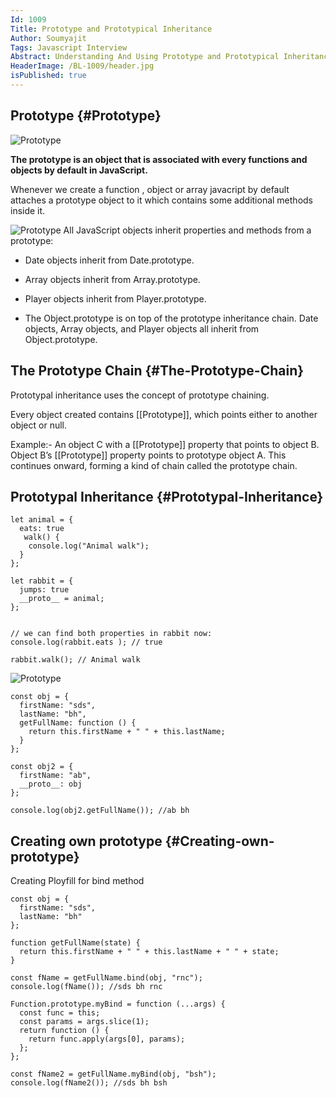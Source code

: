 ```yaml
---
Id: 1009
Title: Prototype and Prototypical Inheritance
Author: Soumyajit
Tags: Javascript Interview
Abstract: Understanding And Using Prototype and Prototypical Inheritance in JavaScript
HeaderImage: /BL-1009/header.jpg
isPublished: true
---
```


## Prototype {#Prototype}

![Prototype](/BL-1009/object-prototype-empty.svg)

**The prototype is an object that is associated with every functions and objects by default in JavaScript.**

Whenever we create a function , object or array javacript by default attaches a prototype object to it which contains some additional methods inside it.

![Prototype](/BL-1009/proto.png)
All JavaScript objects inherit properties and methods from a prototype:

- Date objects inherit from Date.prototype.
- Array objects inherit from Array.prototype.
- Player objects inherit from Player.prototype.

- The Object.prototype is on top of the prototype inheritance chain. Date objects, Array objects, and Player objects all inherit from Object.prototype.

## The Prototype Chain {#The-Prototype-Chain}

Prototypal inheritance uses the concept of prototype chaining.

Every object created contains [[Prototype]], which points either to another object or null.

Example:-
An object C with a [[Prototype]] property that points to object B. Object B’s [[Prototype]] property points to prototype object A. This continues onward, forming a kind of chain called the prototype chain.

## Prototypal Inheritance {#Prototypal-Inheritance}

```
let animal = {
  eats: true
   walk() {
    console.log("Animal walk");
  }
};

let rabbit = {
  jumps: true
  __proto__ = animal;
};


// we can find both properties in rabbit now:
console.log(rabbit.eats ); // true

rabbit.walk(); // Animal walk

```

![Prototype](/BL-1009/rabbit-animal-object.svg)

```
const obj = {
  firstName: "sds",
  lastName: "bh",
  getFullName: function () {
    return this.firstName + " " + this.lastName;
  }
};

const obj2 = {
  firstName: "ab",
  __proto__: obj
};

console.log(obj2.getFullName()); //ab bh
```

## Creating own prototype {#Creating-own-prototype}

Creating Ployfill for bind method

```
const obj = {
  firstName: "sds",
  lastName: "bh"
};

function getFullName(state) {
  return this.firstName + " " + this.lastName + " " + state;
}

const fName = getFullName.bind(obj, "rnc");
console.log(fName()); //sds bh rnc

Function.prototype.myBind = function (...args) {
  const func = this;
  const params = args.slice(1);
  return function () {
    return func.apply(args[0], params);
  };
};

const fName2 = getFullName.myBind(obj, "bsh");
console.log(fName2()); //sds bh bsh
```
